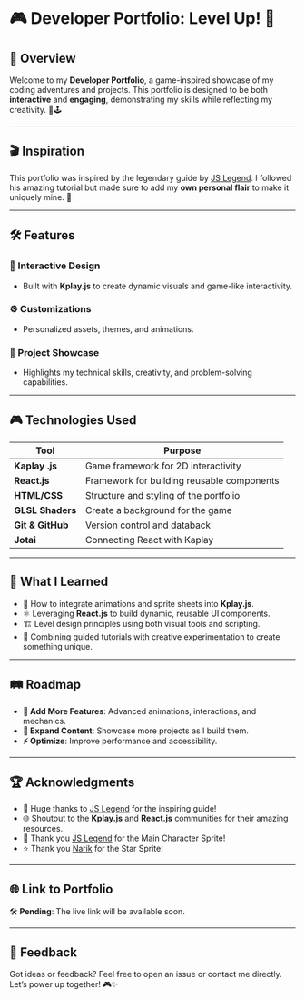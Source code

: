 # 🎮 Developer Portfolio: Level Up! 🚀

## 👾 Overview

Welcome to my **Developer Portfolio**, a game-inspired showcase of my coding adventures and projects. This portfolio is designed to be both **interactive** and **engaging**, demonstrating my skills while reflecting my creativity. 🎨🕹️

---

## 🎬 Inspiration

This portfolio was inspired by the legendary guide by [JS Legend](https://www.youtube.com/watch?v=OejpBl2s9OY). I followed his amazing tutorial but made sure to add my **own personal flair** to make it uniquely mine. 🌟

---

## 🛠️ Features

### 🎨 Interactive Design

- Built with **Kplay.js** to create dynamic visuals and game-like interactivity.

### ⚙️ Customizations

- Personalized assets, themes, and animations.

### 📂 Project Showcase

- Highlights my technical skills, creativity, and problem-solving capabilities.

---

## 🎮 Technologies Used

| **Tool**         | **Purpose**                                |
| ---------------- | ------------------------------------------ |
| **Kaplay .js**   | Game framework for 2D interactivity        |
| **React.js**     | Framework for building reusable components |
| **HTML/CSS**     | Structure and styling of the portfolio     |
| **GLSL Shaders** | Create a background for the game           |
| **Git & GitHub** | Version control and databack               |
| **Jotai**        | Connecting React with Kaplay               |

---

## 🧠 What I Learned

- 🔧 How to integrate animations and sprite sheets into **Kplay.js**.
- ⚛️ Leveraging **React.js** to build dynamic, reusable UI components.
- 🏗️ Level design principles using both visual tools and scripting.
- 🥷 Combining guided tutorials with creative experimentation to create something unique.

---

## 🛤️ Roadmap

- **🎉 Add More Features**: Advanced animations, interactions, and mechanics.
- **🌌 Expand Content**: Showcase more projects as I build them.
- **⚡ Optimize**: Improve performance and accessibility.

---

## 🏆 Acknowledgments

- 🎥 Huge thanks to [JS Legend](https://www.youtube.com/@jslegend) for the inspiring guide!
- 🌐 Shoutout to the **Kplay.js** and **React.js** communities for their amazing resources.
- 🎒 Thank you [JS Legend](https://sscary.itch.io/the-adventurer-male) for the Main Character Sprite!
- ⭐ Thank you [Narik](https://soulofkiran.itch.io/pixel-art-animated-star) for the Star Sprite!

---

## 🌐 Link to Portfolio

🛠️ **Pending**: The live link will be available soon.

---

## 💬 Feedback

Got ideas or feedback? Feel free to open an issue or contact me directly. Let’s power up together! 🎮✨
